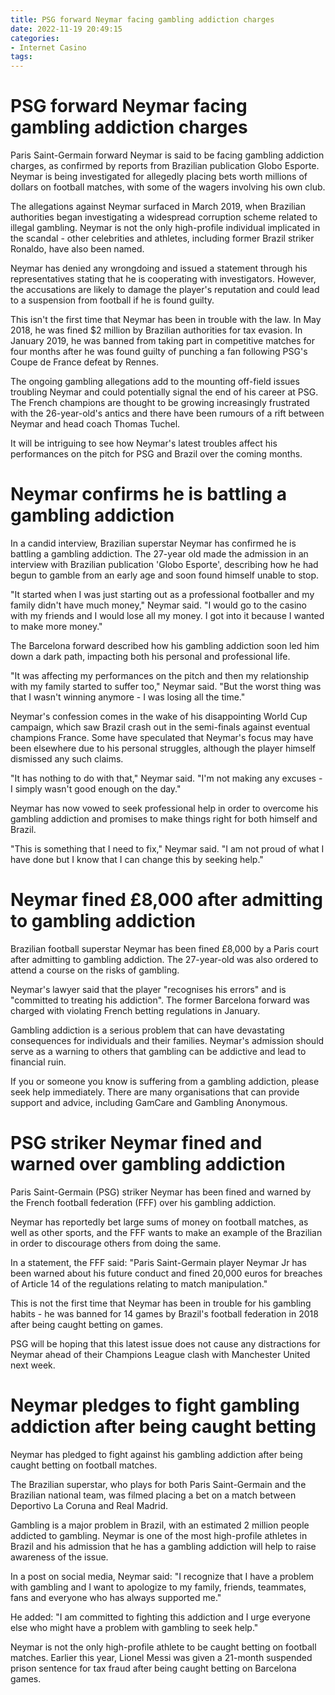 ```yaml
---
title: PSG forward Neymar facing gambling addiction charges
date: 2022-11-19 20:49:15
categories:
- Internet Casino
tags:
---
```



#  PSG forward Neymar facing gambling addiction charges

Paris Saint-Germain forward Neymar is said to be facing gambling addiction charges, as confirmed by reports from Brazilian publication Globo Esporte. Neymar is being investigated for allegedly placing bets worth millions of dollars on football matches, with some of the wagers involving his own club.

The allegations against Neymar surfaced in March 2019, when Brazilian authorities began investigating a widespread corruption scheme related to illegal gambling. Neymar is not the only high-profile individual implicated in the scandal - other celebrities and athletes, including former Brazil striker Ronaldo, have also been named.

Neymar has denied any wrongdoing and issued a statement through his representatives stating that he is cooperating with investigators. However, the accusations are likely to damage the player's reputation and could lead to a suspension from football if he is found guilty.

This isn't the first time that Neymar has been in trouble with the law. In May 2018, he was fined $2 million by Brazilian authorities for tax evasion. In January 2019, he was banned from taking part in competitive matches for four months after he was found guilty of punching a fan following PSG's Coupe de France defeat by Rennes.

The ongoing gambling allegations add to the mounting off-field issues troubling Neymar and could potentially signal the end of his career at PSG. The French champions are thought to be growing increasingly frustrated with the 26-year-old's antics and there have been rumours of a rift between Neymar and head coach Thomas Tuchel.

It will be intriguing to see how Neymar's latest troubles affect his performances on the pitch for PSG and Brazil over the coming months.

#  Neymar confirms he is battling a gambling addiction

In a candid interview, Brazilian superstar Neymar has confirmed he is battling a gambling addiction. The 27-year old made the admission in an interview with Brazilian publication 'Globo Esporte', describing how he had begun to gamble from an early age and soon found himself unable to stop.

"It started when I was just starting out as a professional footballer and my family didn't have much money," Neymar said. "I would go to the casino with my friends and I would lose all my money. I got into it because I wanted to make more money."

The Barcelona forward described how his gambling addiction soon led him down a dark path, impacting both his personal and professional life.

"It was affecting my performances on the pitch and then my relationship with my family started to suffer too," Neymar said. "But the worst thing was that I wasn't winning anymore - I was losing all the time."

Neymar's confession comes in the wake of his disappointing World Cup campaign, which saw Brazil crash out in the semi-finals against eventual champions France. Some have speculated that Neymar's focus may have been elsewhere due to his personal struggles, although the player himself dismissed any such claims.

"It has nothing to do with that," Neymar said. "I'm not making any excuses - I simply wasn't good enough on the day."

Neymar has now vowed to seek professional help in order to overcome his gambling addiction and promises to make things right for both himself and Brazil.

"This is something that I need to fix," Neymar said. "I am not proud of what I have done but I know that I can change this by seeking help."

#  Neymar fined £8,000 after admitting to gambling addiction

 Brazilian football superstar Neymar has been fined £8,000 by a Paris court after admitting to gambling addiction. The 27-year-old was also ordered to attend a course on the risks of gambling.

Neymar's lawyer said that the player "recognises his errors" and is "committed to treating his addiction". The former Barcelona forward was charged with violating French betting regulations in January.

Gambling addiction is a serious problem that can have devastating consequences for individuals and their families. Neymar's admission should serve as a warning to others that gambling can be addictive and lead to financial ruin.

If you or someone you know is suffering from a gambling addiction, please seek help immediately. There are many organisations that can provide support and advice, including GamCare and Gambling Anonymous.

#  PSG striker Neymar fined and warned over gambling addiction
 Paris Saint-Germain (PSG) striker Neymar has been fined and warned by the French football federation (FFF) over his gambling addiction.

Neymar has reportedly bet large sums of money on football matches, as well as other sports, and the FFF wants to make an example of the Brazilian in order to discourage others from doing the same.

In a statement, the FFF said: "Paris Saint-Germain player Neymar Jr has been warned about his future conduct and fined 20,000 euros for breaches of Article 14 of the regulations relating to match manipulation."

This is not the first time that Neymar has been in trouble for his gambling habits - he was banned for 14 games by Brazil's football federation in 2018 after being caught betting on games.

PSG will be hoping that this latest issue does not cause any distractions for Neymar ahead of their Champions League clash with Manchester United next week.

#  Neymar pledges to fight gambling addiction after being caught betting

Neymar has pledged to fight against his gambling addiction after being caught betting on football matches.

The Brazilian superstar, who plays for both Paris Saint-Germain and the Brazilian national team, was filmed placing a bet on a match between Deportivo La Coruna and Real Madrid.

Gambling is a major problem in Brazil, with an estimated 2 million people addicted to gambling. Neymar is one of the most high-profile athletes in Brazil and his admission that he has a gambling addiction will help to raise awareness of the issue.

In a post on social media, Neymar said: "I recognize that I have a problem with gambling and I want to apologize to my family, friends, teammates, fans and everyone who has always supported me."

He added: "I am committed to fighting this addiction and I urge everyone else who might have a problem with gambling to seek help."

Neymar is not the only high-profile athlete to be caught betting on football matches. Earlier this year, Lionel Messi was given a 21-month suspended prison sentence for tax fraud after being caught betting on Barcelona games.